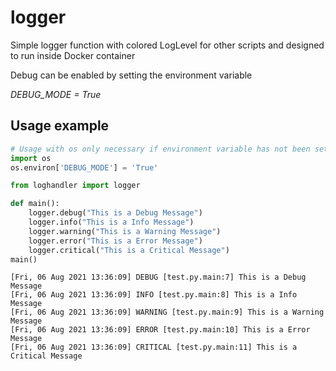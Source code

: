 # logger

Simple logger function with colored LogLevel for other scripts and designed to run inside Docker container 

Debug can be enabled by setting the environment variable 

*DEBUG_MODE = True*

## Usage example
```python
# Usage with os only necessary if environment variable has not been set before (e.g. outside Docker)
import os
os.environ['DEBUG_MODE'] = 'True'

from loghandler import logger

def main():
    logger.debug("This is a Debug Message")
    logger.info("This is a Info Message")
    logger.warning("This is a Warning Message")
    logger.error("This is a Error Message")
    logger.critical("This is a Critical Message")
main()

```

```
[Fri, 06 Aug 2021 13:36:09] DEBUG [test.py.main:7] This is a Debug Message
[Fri, 06 Aug 2021 13:36:09] INFO [test.py.main:8] This is a Info Message
[Fri, 06 Aug 2021 13:36:09] WARNING [test.py.main:9] This is a Warning Message
[Fri, 06 Aug 2021 13:36:09] ERROR [test.py.main:10] This is a Error Message
[Fri, 06 Aug 2021 13:36:09] CRITICAL [test.py.main:11] This is a Critical Message
```